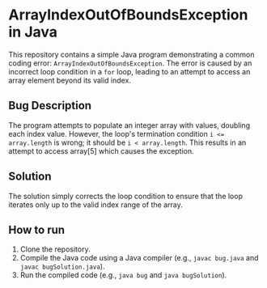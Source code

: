 # ArrayIndexOutOfBoundsException in Java

This repository contains a simple Java program demonstrating a common coding error: `ArrayIndexOutOfBoundsException`. The error is caused by an incorrect loop condition in a `for` loop, leading to an attempt to access an array element beyond its valid index.

## Bug Description
The program attempts to populate an integer array with values, doubling each index value.  However, the loop's termination condition `i <= array.length` is wrong; it should be `i < array.length`.  This results in an attempt to access array[5] which causes the exception.

## Solution
The solution simply corrects the loop condition to ensure that the loop iterates only up to the valid index range of the array.

## How to run
1. Clone the repository.
2. Compile the Java code using a Java compiler (e.g., `javac bug.java` and `javac bugSolution.java`).
3. Run the compiled code (e.g., `java bug` and `java bugSolution`).